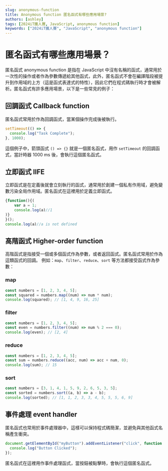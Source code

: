 ```yaml
---
slug: anonymous-function
title: Anonymous function 匿名函式有哪些應用場景?
authors: [ashley]
tags: [2024iT鐵人賽, JavaScript, anonymous function]
keywords: ["2024iT鐵人賽", "JavaScript", "anonymous function"]
---
```


# 匿名函式有哪些應用場景？

匿名函式 anonymous function 是指在 JavaScript 中沒有名稱的函式，通常用於一次性的操作或者作為參數傳遞給其他函式，此外，匿名函式不會在編譯階段被提升到作用域的上方（這是函式表達式的特性），因此它們在程式碼執行時才會被解析。匿名函式有許多應用場景，以下是一些常見的例子：

## 回調函式 Callback function

匿名函式常用於作為回調函式，當某個操作完成後被執行。

```js
setTimeout(() => {
  console.log("Task Complete");
}, 1000);
```

這個例子中，箭頭函式 `() => {}` 就是一個匿名函式，用作 `setTimeout` 的回調函式，當計時器 1000 ms 後，會執行這個匿名函式。

## 立即函式 IIFE

立即函式是在定義後就會立刻執行的函式，通常用於創建一個私有作用域，避免變數污染全局作用域。匿名函式在這裡用於定義立即函式。

```js
{function(){(
    var a = 1;
    console.log(a)//1
)}
}();
console.log(a)//a is not defined
```

## 高階函式 Higher-order function

高階函式是指接受一個或多個函式作為參數，或者返回函式。匿名函式常用於作為這類函式的回調。
例如：`map`、`filter`、`reduce`、`sort` 等方法都接受函式作為參數：

### map

```js
const numbers = [1, 2, 3, 4, 5];
const squared = numbers.map((num) => num * num);
console.log(squared); // [1, 4, 9, 16, 25]
```

### filter

```js
const numbers = [1, 2, 3, 4, 5];
const even = numbers.filter((num) => num % 2 === 0);
console.log(even); // [2, 4]
```

### reduce

```js
const numbers = [1, 2, 3, 4, 5];
const sum = numbers.reduce((acc, num) => acc + num, 0);
console.log(sum); // 15
```

### sort

```js
const numbers = [3, 1, 4, 1, 5, 9, 2, 6, 5, 3, 5];
const sorted = numbers.sort((a, b) => a - b);
console.log(sorted); // [1, 1, 2, 3, 3, 4, 5, 5, 5, 6, 9]
```

## 事件處理 event handler

匿名函式也常用於事件處理器中，這樣可以保持程式碼簡潔，並避免與其他函式名稱產生衝突。

```js
document.getElementById("myButton").addEventListener("click", function () {
  console.log("Button Clicked");
});
```

匿名函式在這裡用作事件處理函式，當按鈕被點擊時，會執行這個匿名函式。
